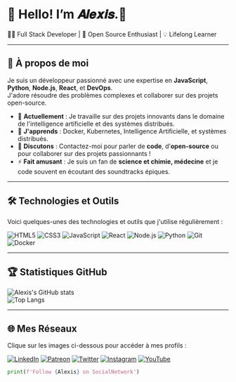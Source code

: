 # 👋 Hello! I’m 𝑨𝒍𝒆𝒙𝒊𝒔.🧪

👨‍💻 Full Stack Developer | 🚀 Open Source Enthusiast | 💡 Lifelong Learner  

---

## 🌟 À propos de moi

Je suis un développeur passionné avec une expertise en **JavaScript**, **Python**, **Node.js**, **React**, et **DevOps**.  
J'adore résoudre des problèmes complexes et collaborer sur des projets open-source.

- 🔭 **Actuellement** : Je travaille sur des projets innovants dans le domaine de l'intelligence artificielle et des systèmes distribués.  
- 🌱 **J'apprends** : Docker, Kubernetes, Intelligence Artificielle, et systèmes distribués.  
- 💬 **Discutons** : Contactez-moi pour parler de **code**, d’**open-source** ou pour collaborer sur des projets passionnants !  
- ⚡ **Fait amusant** : Je suis un fan de **science et chimie, médecine** et je code souvent en écoutant des soundtracks épiques.  

---

## 🛠️ Technologies et Outils

Voici quelques-unes des technologies et outils que j'utilise régulièrement :  

![HTML5](https://img.shields.io/badge/-HTML5-E34F26?style=flat-square&logo=html5&logoColor=white)
![CSS3](https://img.shields.io/badge/-CSS3-1572B6?style=flat-square&logo=css3)
![JavaScript](https://img.shields.io/badge/-JavaScript-F7DF1E?style=flat-square&logo=javascript&logoColor=black)
![React](https://img.shields.io/badge/-React-61DAFB?style=flat-square&logo=react&logoColor=black)
![Node.js](https://img.shields.io/badge/-Node.js-339933?style=flat-square&logo=node.js&logoColor=white)
![Python](https://img.shields.io/badge/-Python-3776AB?style=flat-square&logo=python&logoColor=white)
![Git](https://img.shields.io/badge/-Git-F05032?style=flat-square&logo=git&logoColor=white)
![Docker](https://img.shields.io/badge/-Docker-2496ED?style=flat-square&logo=docker&logoColor=white)

---

## 🏆 Statistiques GitHub

![Alexis's GitHub stats](https://github-readme-stats.vercel.app/api?username=ayzox95&show_icons=true&theme=chartreuse-dark)  
![Top Langs](https://github-readme-stats.vercel.app/api/top-langs/?username=ayzox95&layout=compact&theme=chartreuse-dark)  

---

## 🌐 Mes Réseaux

Clique sur les images ci-dessous pour accéder à mes profils :

[![LinkedIn](https://img.icons8.com/ios-filled/50/0077b5/linkedin.png)](https://www.linkedin.com/in/alexis-roger-a284b0209/)
[![Patreon](https://img.icons8.com/ios-filled/50/FF424D/patreon.png)](https://www.patreon.com/c/AlexisRoger)
[![Twitter](https://img.icons8.com/ios-filled/50/00ACEE/twitter.png)](https://x.com/azoox95)
[![Instagram](https://img.icons8.com/ios-filled/50/9C27B0/instagram.png)](https://www.instagram.com/azox_show/)
[![YouTube](https://img.icons8.com/ios-filled/50/D32F2F/youtube-play.png)](https://www.youtube.com/@alexis_rog)

```python
print(f'Follow {Alexis} on SocialNetwork')
